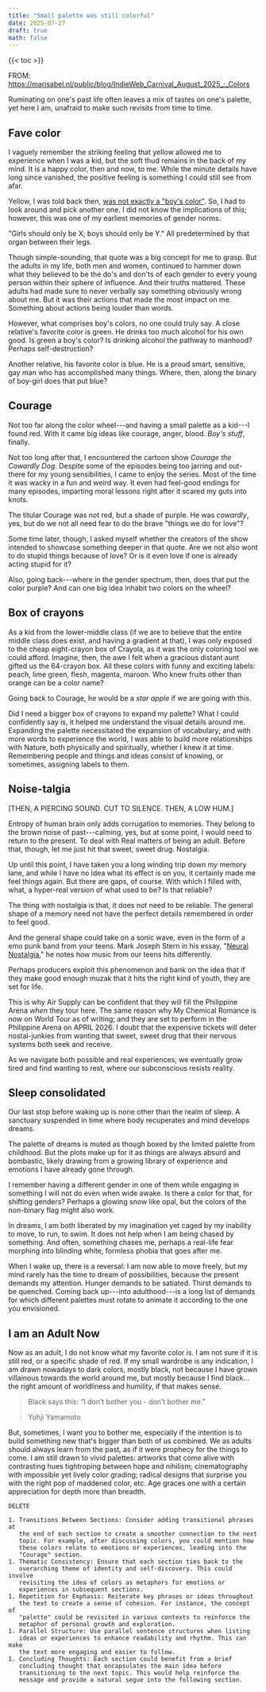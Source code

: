 ```yaml
---
title: "Small palette was still colorful"
date: 2025-07-27
draft: true
math: false
---
```


{{< toc >}}

FROM:
https://marisabel.nl/public/blog/IndieWeb_Carnival_August_2025_:_Colors

Ruminating on one's past life often leaves a mix of tastes on one's
palette, yet here I am, unafraid to make such revisits from time to
time.

## Fave color

I vaguely remember the striking feeling that yellow allowed me to
experience when I was a kid, but the soft thud remains in the back
of my mind. It is a happy color, then and now, to me. While the
minute details have long since vanished, the positive feeling is
something I could still see from afar.

Yellow, I was told back then, [was not exactly a "boy's color"](/patriarchy).
So, I had to look around and pick another one.
I did not know the implications of
this; however, this was one of my earliest memories of gender norms.

"Girls should only be X; boys should only be Y." All predetermined by
that organ between their legs.

Though simple-sounding, that quote was a big concept for me to grasp.
But the adults in my life, both men and women, continued to hammer down
what they believed to be the do's and don'ts of each gender to every
young person within their sphere of influence. And their truths
mattered. These adults had made sure to never verbally say something
obviously wrong about me. But it was their actions that made the
most impact on me. Something about actions being louder than words.

However, what comprises boy's colors, no one could truly say. A close
relative's favorite color is green. He drinks too much alcohol for his
own good. Is green a boy's color? Is drinking alcohol the pathway to
manhood? Perhaps self-destruction?

Another relative, his favorite color is blue. He is a proud smart,
sensitive, gay man who has accomplished many things. Where, then, along
the binary of boy-girl does that put blue?

## Courage

Not too far along the color wheel---and having a small palette as a
kid---I found red. With it came big ideas like courage, anger, blood.
*Boy's stuff*, finally.

Not too long after that, I encountered the cartoon show
*Courage the Cowardly Dog*. Despite some of the episodes being too jarring and
out-there for my young sensibilities, I came to enjoy the series. Most
of the time it was wacky in a fun and weird way. It even had feel-good
endings for many episodes, imparting moral lessons right after it scared
my guts into knots.

The titular Courage was not red, but a shade of purple. He was *cowardly*,
yes, but do we not all need fear to do the brave "things we do for
love"?

Some time later, though, I asked myself whether the creators of the show
intended to showcase something deeper in that quote. Are we not also
wont to do stupid things because of love? Or is it even love if one is
already acting stupid for it?

Also, going back---where in the gender spectrum, then, does that put the color
purple? And can one big idea inhabit two colors on the wheel?

## Box of crayons

As a kid from the lower-middle class (if we are to believe that the
entire middle class does exist, and having a gradient at that), I was
only exposed to the cheap eight-crayon box of Crayola, as it was the
only coloring tool we could afford. Imagine, then, the awe I felt
when a gracious distant aunt gifted us the 64-crayon box. All these
colors with funny and exciting labels: peach, lime green, flesh,
magenta, maroon. Who knew fruits other than orange can be a color name?

Going back to Courage, he would be a *star apple* if we are going with
this.

Did I need a bigger box of crayons to expand my palette? What I could
confidently say is, it helped me understand the visual details around
me. Expanding the palette necessitated the expansion of vocabulary; and
with more words to experience the world, I was able to build more
relationships with Nature, both physically and spiritually, whether I
knew it at time. Remembering people and things and ideas consist of
knowing, or sometimes, assigning labels to them.

## Noise-talgia

[THEN, A PIERCING SOUND. CUT TO SILENCE. THEN, A LOW HUM.]

Entropy of human brain only adds corrugation to memories. They belong to
the brown noise of past---calming, yes, but at some point, I would need
to return to the present. To deal with Real matters of being an adult.
Before that, though, let me just hit that sweet, sweet drug. Nostalgia.

Up until this point, I have taken you a long winding trip down *my*
memory lane, and while I have no idea what its effect is on you, it
certainly made me feel things again. But there are gaps, of course. With
which I filled with, what, a hyper-real version of what used to be? Is
that reliable?

The thing with nostalgia is that, it does not need to be reliable. The
general shape of a memory need not have the perfect details remembered
in order to feel good.

And the general shape could take on a sonic wave, even in the form of a
emo punk band from your teens. Mark Joseph Stern in his essay, "[Neural Nostalgia](https://slate.com/technology/2014/08/musical-nostalgia-the-psychology-and-neuroscience-for-song-preference-and-the-reminiscence-bump.html),"
he notes how music from our teens hits differently.

Perhaps producers exploit this phenomenon and bank on the idea that if
they make good enough muzak that it hits the right kind of youth, they
are set for life.

This is why Air Supply can be confident that they will fill the
Philippine Arena *when* they tour here. The same reason why My Chemical
Romance is now on World Tour as of writing; and they are set to perform
in the Philippine Arena on APRIL 2026. I doubt that the expensive
tickets will deter nostal-junkies from wanting that sweet, sweet drug
that their nervous systems both seek and receive.

As we navigate both possible and real experiences, we
eventually grow tired and find wanting to rest, where our subconscious
resists reality.

## Sleep consolidated

Our last stop before waking up is none other than the realm of sleep.
A sanctuary suspended in time where body recuperates and mind develops
dreams.

The palette of dreams is muted as though boxed by the limited palette
from childhood. But the plots make up for it as things are always absurd
and bombastic, likely drawing from a growing library of experience and
emotions I have already gone through.

I remember having a different gender in one of them while engaging in
something I will not do even when wide awake. Is there a color for
that, for shifting genders? Perhaps a glowing snow like opal, but the
colors of the non-binary flag might also work.

In dreams, I am both liberated by my imagination yet caged by my
inability to move, to run, to swim. It does not help when I am being
chased by something. And often, something chases me, perhaps a real-life
fear morphing into blinding white, formless phobia that goes
after me.

When I wake up, there is a reversal: I am now able to move freely, but
my mind rarely has the time to dream of possibilities, because the
present demands my attention. Hunger demands to be satiated. Thirst
demands to be quenched. Coming back up---into adulthood---is a long list of
demands for which different palettes must rotate to animate it according
to the one you envisioned.

## I am an Adult Now

Now as an adult, I do not know what my favorite color is. I am not sure
if it is still red, or a specific shade of red. If my small wardrobe is
any indication, I am drawn nowadays to dark colors, mostly black, not
because I have grown villainous towards the world around me, but mostly
because I find black... the right amount of worldliness and humility, if
that makes sense.

> Black says this: “I don’t bother you - don’t bother me.”
> 
> Yohji Yamamoto

But, sometimes, I want you to bother me, especially if the intention is
to build something new that's bigger than both of us combined. We as
adults should always learn from the past, as if it were prophecy for the
things to come. I am still drawn to vivid palettes: artworks that come
alive with contrasting hues tightroping between hope and nihilism;
cinematography with impossible yet lively color grading; radical designs
that surprise you with the right pop of maddened color, etc. Age graces
one with a certain appreciation for depth more than breadth.

```
DELETE

1. Transitions Between Sections: Consider adding transitional phrases at
   the end of each section to create a smoother connection to the next
   topic. For example, after discussing colors, you could mention how
   these colors relate to emotions or experiences, leading into the
   "Courage" section.
1. Thematic Consistency: Ensure that each section ties back to the
   overarching theme of identity and self-discovery. This could involve
   revisiting the idea of colors as metaphors for emotions or
   experiences in subsequent sections.
1. Repetition for Emphasis: Reiterate key phrases or ideas throughout
   the text to create a sense of cohesion. For instance, the concept of
   "palette" could be revisited in various contexts to reinforce the
   metaphor of personal growth and exploration.
1. Parallel Structure: Use parallel sentence structures when listing
   ideas or experiences to enhance readability and rhythm. This can make
   the text more engaging and easier to follow.
1. Concluding Thoughts: Each section could benefit from a brief
   concluding thought that encapsulates the main idea before
   transitioning to the next topic. This would help reinforce the
   message and provide a natural segue into the following section.
```
